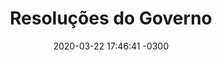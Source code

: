 ---
layout: resolutions
title: 'Resoluções do Governo'
date: 2020-03-22 17:46:41 -0300
categories: Resoluções 
by: 'Carlos Delfino'
icon: 'octagon'
resolutions:
   - title: 'RDC Nº 356, DE 23 DE MARÇO DE 2020'
     url: 'http://www.in.gov.br/en/web/dou/-/resolucao-rdc-n-356-de-23-de-marco-de-2020-249317437'
     intro: 'Dispõe, de forma extraordinária e temporária, sobre os requisitos para a fabricação, importação e aquisição de dispositivos médicos identificados como prioritários para uso em serviços de saúde, em virtude da emergência de saúde pública internacional relacionada ao SARS-CoV-2.
     
     A fabricação e importação de máscaras cirúrgicas, respiradores particulados N95, PFF2 ou equivalentes, óculos de proteção, protetores faciais (face shield), vestimentas hospitalares descartáveis (aventais/capotes impermeáveis e não impermeáveis), gorros e propés, válvulas, circuitos e conexões respiratórias para uso em serviços de saúde ficam excepcional e temporariamente dispensadas de Autorização de Funcionamento de Empresa, da notificação à Anvisa, bem como de outras autorizações sanitárias.'
---
